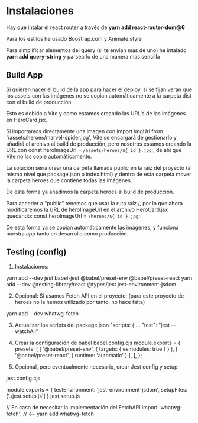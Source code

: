# Instalaciones

Hay que intalar el react router a través de **yarn add react-router-dom@6**

Para los estilos he usado Boostrap.com y Animate.style

Para simplificar elementos del query (si te envian mas de uno) he intalado **yarn add query-string** y parsearlo de una manera mas sencilla

## Build App

Si quieren hacer el build de la app para hacer el deploy, si se fijan verán que los assets con las imágenes no se copian automáticamente a la carpeta dist con el build de producción.

Esto es debido a Vite y como estamos creando las URL's de las imágenes en HeroCard.jsx.

Si importamos directamente una imagen con import imgUrl from '/assets/heroes/marvel-spider.jpg', Vite se encargará de gestionarlo y añadirá el archivo al build de producción, pero nosotros estamos creando la URL con const heroImageUrl = `/assets/heroes/${ id }.jpg`;, de ahí que Vite no las copie automáticamente.

La solución sería crear una carpeta llamada public en la raíz del proyecto (al mismo nivel que package.json o index.html) y dentro de esta carpeta mover la carpeta heroes que contiene todas las imágenes.

De esta forma ya añadimos la carpeta heroes al build de producción.

Para acceder a "public" tenemos que usar la ruta raíz /, por lo que ahora modificaremos la URL de heroImageUrl en el archivo HeroCard.jsx quedando: const heroImageUrl = `/heroes/${ id }.jpg`;.

De esta forma ya se copian automáticamente las imágenes, y funciona nuestra app tanto en desarrollo como producción.

## Testing (config)

1. Instalaciones:

  yarn add --dev jest babel-jest @babel/preset-env @babel/preset-react 
  yarn add --dev @testing-library/react @types/jest jest-environment-jsdom

2. Opcional: Si usamos Fetch API en el proyecto: (para este proyecto de heroes no la hemos utilizado por tanto, no hace falta)

  yarn add --dev whatwg-fetch

3. Actualizar los scripts del package.json
  "scripts: {
    ...
    "test": "jest --watchAll"

4. Crear la configuración de babel babel.config.cjs
  module.exports = {
      presets: [
          [ '@babel/preset-env', { targets: { esmodules: true } } ],
          [ '@babel/preset-react', { runtime: 'automatic' } ],
        ],
    };

5. Opcional, pero eventualmente necesario, crear Jest config y setup:

  jest.config.cjs

  module.exports = {
      testEnvironment: 'jest-environment-jsdom',
      setupFiles: ['./jest.setup.js']
    }
  jest.setup.js

  // En caso de necesitar la implementación del FetchAPI
  import 'whatwg-fetch'; // <-- yarn add whatwg-fetch
